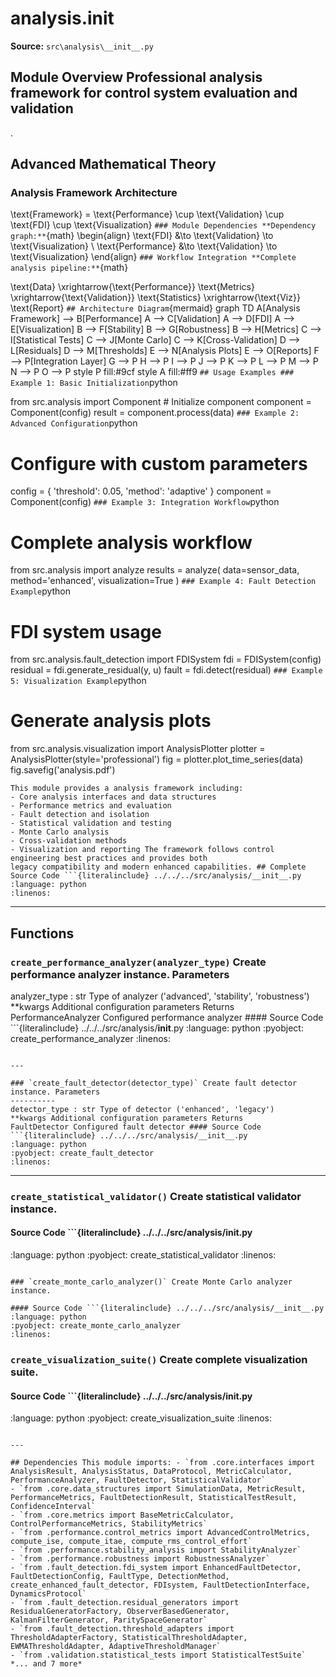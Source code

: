 # analysis.__init__

**Source:** `src\analysis\__init__.py`

## Module Overview Professional analysis framework for control system evaluation and validation

.

## Advanced Mathematical Theory

### Analysis Framework Architecture


\text{Framework} = \text{Performance} \cup \text{Validation} \cup \text{FDI} \cup \text{Visualization}
``` ### Module Dependencies **Dependency graph:** ```{math}
\begin{align}
\text{FDI} &\to \text{Validation} \to \text{Visualization} \\
\text{Performance} &\to \text{Validation} \to \text{Visualization}
\end{align}
``` ### Workflow Integration **Complete analysis pipeline:** ```{math}

\text{Data} \xrightarrow{\text{Performance}} \text{Metrics} \xrightarrow{\text{Validation}} \text{Statistics} \xrightarrow{\text{Viz}} \text{Report}
``` ## Architecture Diagram ```{mermaid}
graph TD A[Analysis Framework] --> B[Performance] A --> C[Validation] A --> D[FDI] A --> E[Visualization] B --> F[Stability] B --> G[Robustness] B --> H[Metrics] C --> I[Statistical Tests] C --> J[Monte Carlo] C --> K[Cross-Validation] D --> L[Residuals] D --> M[Thresholds] E --> N[Analysis Plots] E --> O[Reports] F --> P[Integration Layer] G --> P H --> P I --> P J --> P K --> P L --> P M --> P N --> P O --> P style P fill:#9cf style A fill:#ff9
``` ## Usage Examples ### Example 1: Basic Initialization ```python

from src.analysis import Component # Initialize component
component = Component(config)
result = component.process(data)
``` ### Example 2: Advanced Configuration ```python
# Configure with custom parameters
config = { 'threshold': 0.05, 'method': 'adaptive'
}
component = Component(config)
``` ### Example 3: Integration Workflow ```python
# Complete analysis workflow

from src.analysis import analyze results = analyze( data=sensor_data, method='enhanced', visualization=True
)
``` ### Example 4: Fault Detection Example ```python
# FDI system usage
from src.analysis.fault_detection import FDISystem fdi = FDISystem(config)
residual = fdi.generate_residual(y, u)
fault = fdi.detect(residual)
``` ### Example 5: Visualization Example ```python
# Generate analysis plots

from src.analysis.visualization import AnalysisPlotter plotter = AnalysisPlotter(style='professional')
fig = plotter.plot_time_series(data)
fig.savefig('analysis.pdf')
```
This module provides a analysis framework including:
- Core analysis interfaces and data structures
- Performance metrics and evaluation
- Fault detection and isolation
- Statistical validation and testing
- Monte Carlo analysis
- Cross-validation methods
- Visualization and reporting The framework follows control engineering best practices and provides both
legacy compatibility and modern enhanced capabilities. ## Complete Source Code ```{literalinclude} ../../../src/analysis/__init__.py
:language: python
:linenos:
```

---

## Functions

### `create_performance_analyzer(analyzer_type)` Create performance analyzer instance. Parameters

analyzer_type : str Type of analyzer ('advanced', 'stability', 'robustness')
**kwargs Additional configuration parameters Returns
PerformanceAnalyzer Configured performance analyzer #### Source Code ```{literalinclude} ../../../src/analysis/__init__.py
:language: python
:pyobject: create_performance_analyzer
:linenos:
```

---

### `create_fault_detector(detector_type)` Create fault detector instance. Parameters
----------
detector_type : str Type of detector ('enhanced', 'legacy')
**kwargs Additional configuration parameters Returns
FaultDetector Configured fault detector #### Source Code ```{literalinclude} ../../../src/analysis/__init__.py
:language: python
:pyobject: create_fault_detector
:linenos:
```

---

### `create_statistical_validator()` Create statistical validator instance.

#### Source Code ```{literalinclude} ../../../src/analysis/__init__.py

:language: python
:pyobject: create_statistical_validator
:linenos:
```

### `create_monte_carlo_analyzer()` Create Monte Carlo analyzer instance.

#### Source Code ```{literalinclude} ../../../src/analysis/__init__.py
:language: python
:pyobject: create_monte_carlo_analyzer
:linenos:
```

### `create_visualization_suite()` Create complete visualization suite.

#### Source Code ```{literalinclude} ../../../src/analysis/__init__.py

:language: python
:pyobject: create_visualization_suite
:linenos:
```

---

## Dependencies This module imports: - `from .core.interfaces import AnalysisResult, AnalysisStatus, DataProtocol, MetricCalculator, PerformanceAnalyzer, FaultDetector, StatisticalValidator`
- `from .core.data_structures import SimulationData, MetricResult, PerformanceMetrics, FaultDetectionResult, StatisticalTestResult, ConfidenceInterval`
- `from .core.metrics import BaseMetricCalculator, ControlPerformanceMetrics, StabilityMetrics`
- `from .performance.control_metrics import AdvancedControlMetrics, compute_ise, compute_itae, compute_rms_control_effort`
- `from .performance.stability_analysis import StabilityAnalyzer`
- `from .performance.robustness import RobustnessAnalyzer`
- `from .fault_detection.fdi_system import EnhancedFaultDetector, FaultDetectionConfig, FaultType, DetectionMethod, create_enhanced_fault_detector, FDIsystem, FaultDetectionInterface, DynamicsProtocol`
- `from .fault_detection.residual_generators import ResidualGeneratorFactory, ObserverBasedGenerator, KalmanFilterGenerator, ParitySpaceGenerator`
- `from .fault_detection.threshold_adapters import ThresholdAdapterFactory, StatisticalThresholdAdapter, EWMAThresholdAdapter, AdaptiveThresholdManager`
- `from .validation.statistical_tests import StatisticalTestSuite` *... and 7 more*
